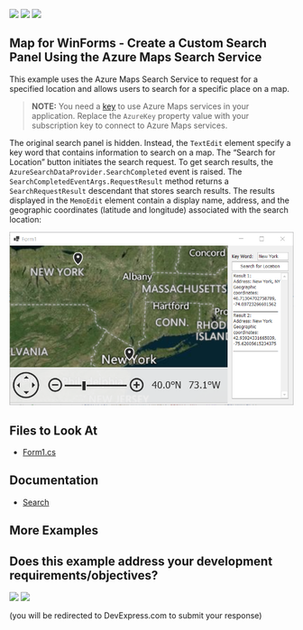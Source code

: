 <!-- default badges list -->
![](https://img.shields.io/endpoint?url=https://codecentral.devexpress.com/api/v1/VersionRange/888577927/24.2.1%2B)
[![](https://img.shields.io/badge/📖_How_to_use_DevExpress_Examples-e9f6fc?style=flat-square)](https://docs.devexpress.com/GeneralInformation/403183)
[![](https://img.shields.io/badge/💬_Leave_Feedback-feecdd?style=flat-square)](#does-this-example-address-your-development-requirementsobjectives)
<!-- default badges end -->
## Map for WinForms - Create a Custom Search Panel Using the Azure Maps Search Service

This example uses the Azure Maps Search Service to request for a specified location and allows users to search for a specific place on a map. 

> **NOTE:** You need a [key](https://learn.microsoft.com/en-us/azure/azure-maps/quick-demo-map-app#get-the-subscription-key-for-your-account) to use Azure Maps services in your application. Replace the `AzureKey` property value with your subscription key to connect to Azure Maps services.

The original search panel is hidden. Instead, the `TextEdit` element specify a key word that contains information to search on a map. The “Search for Location” button initiates the search request. To get search results, the `AzureSearchDataProvider.SearchCompleted` event is raised. The `SearchCompletedEventArgs.RequestResult` method returns a `SearchRequestResult` descendant that stores search results. The results displayed in the `MemoEdit` element contain a display name, address, and the geographic coordinates (latitude and longitude) associated with the search location:

![](/image/image.png)


## Files to Look At

* [Form1.cs](./CS/AzureMapSearch/Form1.cs) 

## Documentation

* [Search](https://docs.devexpress.com/WindowsForms/16711/controls-and-libraries/map-control/gis-data/search?v=24.2)

## More Examples 

<!-- feedback -->
## Does this example address your development requirements/objectives?

[<img src="https://www.devexpress.com/support/examples/i/yes-button.svg"/>](https://www.devexpress.com/support/examples/survey.xml?utm_source=github&utm_campaign=map-for-winforms-azure-search&~~~was_helpful=yes) [<img src="https://www.devexpress.com/support/examples/i/no-button.svg"/>](https://www.devexpress.com/support/examples/survey.xml?utm_source=github&utm_campaign=map-for-winforms-azure-search&~~~was_helpful=no)

(you will be redirected to DevExpress.com to submit your response)
<!-- feedback end -->

